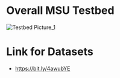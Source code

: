 # Overall MSU Testbed
![Testbed Picture_1](https://github.com/user-attachments/assets/e8d1aff5-4294-4f7d-9338-dbc9bba128a8)

# Link for Datasets 
- https://bit.ly/4awubYE
